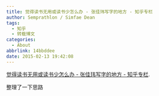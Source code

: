 ```yaml
---
title: 觉得读书无用或读书少怎么办 - 张佳玮写字的地方 - 知乎专栏
author: Semprathlon / Simfae Dean
tags:
  - 知乎
  - 转载博文
categories:
  - About
abbrlink: 14bbddee
date: 2015-02-13 19:42:08
---
```

<a href='http://zhuanlan.zhihu.com/zhangjiawei/19956533'>觉得读书无用或读书少怎么办 - 张佳玮写字的地方 - 知乎专栏</a>.

整理了一下思路